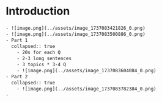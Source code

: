 # Introduction
	- ![image.png](../assets/image_1737083421826_0.png)
	- ![image.png](../assets/image_1737083500886_0.png)
	- Part 1
	  collapsed:: true
		- 20s for each Q
		- 2-3 long sentences
		- 3 topics * 3-4 Q
		- ![image.png](../assets/image_1737083604084_0.png)
	- Part 2
	  collapsed:: true
		- ![image.png](../assets/image_1737083782384_0.png)
	-